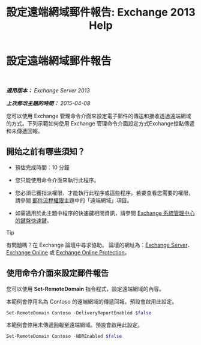 ﻿---
title: '設定遠端網域郵件報告: Exchange 2013 Help'
TOCTitle: 設定遠端網域郵件報告
ms:assetid: 73dc686a-e7a3-44c7-b82f-f52ff9273199
ms:mtpsurl: https://technet.microsoft.com/zh-tw/library/JJ649325(v=EXCHG.150)
ms:contentKeyID: 50473493
ms.date: 05/21/2018
mtps_version: v=EXCHG.150
ms.translationtype: MT
---

# 設定遠端網域郵件報告

 

_**適用版本：** Exchange Server 2013_

_**上次修改主題的時間：** 2015-04-08_

您可以使用 Exchange 管理命令介面來設定電子郵件的傳送和接收透過遠端網域的方式。下列示範如何使用 Exchange 管理命令介面設定方式Exchange控點傳遞和未傳遞回報。

## 開始之前有哪些須知？

  - 預估完成時間：10 分鐘

  - 您只能使用命令介面來執行此程序。

  - 您必須已獲指派權限，才能執行此程序或這些程序。若要查看您需要的權限，請參閱 [郵件流程權限](mail-flow-permissions-exchange-2013-help.md)主題中的「遠端網域」項目。

  - 如需適用於此主題中程序的快速鍵相關資訊，請參閱 [Exchange 系統管理中心的鍵盤快速鍵](keyboard-shortcuts-in-the-exchange-admin-center-exchange-online-protection-help.md)。


> [!TIP]  
> 有問題嗎？在 Exchange 論壇中尋求協助。 論壇的網址為：<a href="https://go.microsoft.com/fwlink/p/?linkid=60612">Exchange Server</a>、 <a href="https://go.microsoft.com/fwlink/p/?linkid=267542">Exchange Online</a> 或 <a href="https://go.microsoft.com/fwlink/p/?linkid=285351">Exchange Online Protection</a>。




## 使用命令介面來設定郵件報告

您可以使用 **Set-RemoteDomain** 指令程式，設定遠端網域的內容。

本範例會停用名為 Contoso 的遠端網域的傳遞回報。預設會啟用此設定。

```powershell
Set-RemoteDomain Contoso -DeliveryReportEnabled $false
```

本範例會停用未傳遞回報至遠端網域。預設會啟用此設定。

```powershell
Set-RemoteDomain Contoso -NDREnabled $false
```

